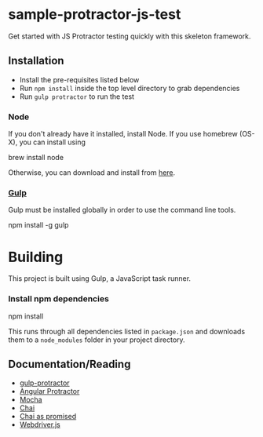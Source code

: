 sample-protractor-js-test
=========================
Get started with JS Protractor testing quickly with this skeleton framework.

## Installation

* Install the pre-requisites listed below
* Run `npm install` inside the top level directory to grab dependencies
* Run `gulp protractor` to run the test

### Node

If you don't already have it installed, install Node. If you use homebrew (OS-X), you can install using

  brew install node

Otherwise, you can download and install from [here](http://nodejs.org/download/).

### [Gulp](http://gulpjs.com/)

Gulp must be installed globally in order to use the command line tools.

  npm install -g gulp

# Building

This project is built using Gulp, a JavaScript task runner.

### Install npm dependencies

  npm install

This runs through all dependencies listed in `package.json` and downloads them to a `node_modules` folder in your project directory.

## Documentation/Reading
* [gulp-protractor](https://github.com/mllrsohn/gulp-protractor)
* [Angular Protractor](https://github.com/angular/protractor)
* [Mocha](http://visionmedia.github.io/mocha/)
* [Chai](http://chaijs.com/)
* [Chai as promised](http://chaijs.com/plugins/chai-as-promised)
* [Webdriver.js](https://code.google.com/p/selenium/wiki/WebDriverJs#Understanding_the_API)
